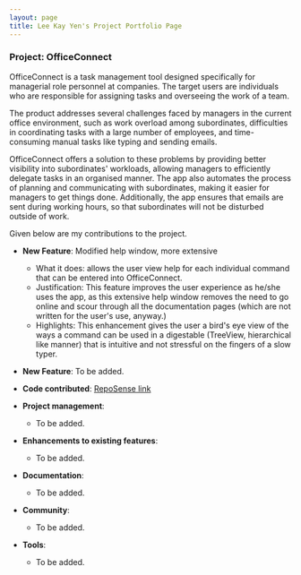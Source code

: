 ```yaml
---
layout: page
title: Lee Kay Yen's Project Portfolio Page
---
```


### Project: OfficeConnect

OfficeConnect is a task management tool designed specifically for managerial role personnel at companies. The target users are individuals who are responsible for assigning tasks and overseeing the work of a team.

The product addresses several challenges faced by managers in the current office environment, such as work overload among subordinates, difficulties in coordinating tasks with a large number of employees, and time-consuming manual tasks like typing and sending emails.

OfficeConnect offers a solution to these problems by providing better visibility into subordinates' workloads, allowing managers to efficiently delegate tasks in an organised manner. The app also automates the process of planning and communicating with subordinates, making it easier for managers to get things done. Additionally, the app ensures that emails are sent during working hours, so that subordinates will not be disturbed outside of work.

Given below are my contributions to the project.

* **New Feature**: Modified help window, more extensive
  * What it does: allows the user view help for each individual command that can be entered into OfficeConnect.
  * Justification: This feature improves the user experience as he/she uses the app, as this extensive help window removes the need to go online and scour through all the documentation pages (which are not written for the user's use, anyway.) 
  * Highlights: This enhancement gives the user a bird's eye view of the ways a command can be used in a digestable (TreeView, hierarchical like manner) that is intuitive and not stressful on the fingers of a slow typer.

* **New Feature**: To be added.

* **Code contributed**: [RepoSense link]()

* **Project management**:
  * To be added.

* **Enhancements to existing features**:
  * To be added.

* **Documentation**:
  * To be added.

* **Community**:
  * To be added.

* **Tools**:
  * To be added.
